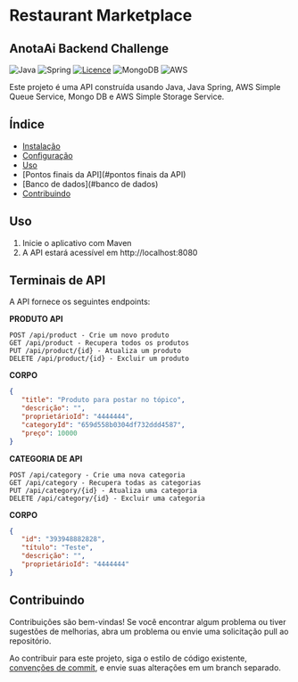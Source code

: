 # Restaurant Marketplace
## AnotaAi Backend Challenge

![Java](https://img.shields.io/badge/java-%23ED8B00.svg?style=for-the-badge&logo=openjdk&logoColor=white)
![Spring](https://img.shields.io/badge/spring-%236DB33F.svg?style=for-the-badge&logo=spring&logoColor=white)
[![Licence](https://img.shields.io/github/license/Ileriayo/markdown-badges?style=for-the-badge)](./LICENSE)
![MongoDB](https://img.shields.io/badge/MongoDB-%234ea94b.svg?style=for-the-badge&logo=mongodb&logoColor=white)
![AWS](https://img.shields.io/badge/AWS-%23FF9900.svg?style=for-the-badge&logo=amazon-aws&logoColor=white)

Este projeto é uma API construída usando Java, Java Spring, AWS Simple Queue Service, Mongo DB e AWS Simple Storage Service.


## Índice

- [Instalação](#instalação)
- [Configuração](#configuração)
- [Uso](#uso)
- [Pontos finais da API](#pontos finais da API)
- [Banco de dados](#banco de dados)
- [Contribuindo](#contribuindo)

## Uso

1. Inicie o aplicativo com Maven
2. A API estará acessível em http://localhost:8080

## Terminais de API
A API fornece os seguintes endpoints:

**PRODUTO API**
```redução
POST /api/product - Crie um novo produto
GET /api/product - Recupera todos os produtos
PUT /api/product/{id} - Atualiza um produto
DELETE /api/product/{id} - Excluir um produto
```

**CORPO**
```json
{
   "title": "Produto para postar no tópico",
   "descrição": "",
   "proprietárioId": "4444444",
   "categoryId": "659d558b0304df732ddd4587",
   "preço": 10000
}
```

**CATEGORIA DE API**
```redução
POST /api/category - Crie uma nova categoria
GET /api/category - Recupera todas as categorias
PUT /api/category/{id} - Atualiza uma categoria
DELETE /api/category/{id} - Excluir uma categoria
```

**CORPO**
```json
{
   "id": "393948882828",
   "título": "Teste",
   "descrição": "",
   "proprietárioId": "4444444"
}
```

## Contribuindo

Contribuições são bem-vindas! Se você encontrar algum problema ou tiver sugestões de melhorias, abra um problema ou envie uma solicitação pull ao repositório.

Ao contribuir para este projeto, siga o estilo de código existente, [convenções de commit](https://www.conventionalcommits.org/en/v1.0.0/), e envie suas alterações em um branch separado.



